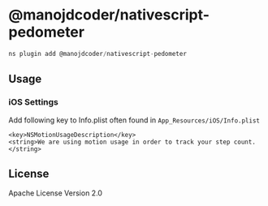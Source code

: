 # @manojdcoder/nativescript-pedometer

```javascript
ns plugin add @manojdcoder/nativescript-pedometer
```

## Usage

### iOS Settings

Add following key to Info.plist often found in `App_Resources/iOS/Info.plist`

```
<key>NSMotionUsageDescription</key>
<string>We are using motion usage in order to track your step count.</string>
```

## License

Apache License Version 2.0
